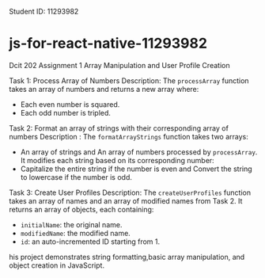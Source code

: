 Student ID: 11293982
# js-for-react-native-11293982
Dcit 202 Assignment 1 
Array Manipulation and User Profile Creation 

Task 1: Process Array of Numbers 
Description:
 The `processArray` function takes an array of numbers and returns a new array where:
 - Each even number is squared. 
 - Each odd number is tripled.

Task 2: Format an array of strings with their corresponding array of numbers
Description :
The `formatArrayStrings` function takes two arrays:
- An array of strings and An array of numbers processed by `processArray`. 
 It modifies each string based on its corresponding number: 
 - Capitalize the entire string if the number is even and Convert the string to lowercase if the number is odd.

 Task 3: Create User Profiles Description: 
 The `createUserProfiles` function takes an array of names and an array of modified names from Task 2. It returns an array of objects, each containing: 
 - `initialName`: the original name. 
 - `modifiedName`: the modified name. 
 - `id`: an auto-incremented ID starting from 1.

 his project demonstrates string formatting,basic array manipulation,  and object creation in JavaScript.